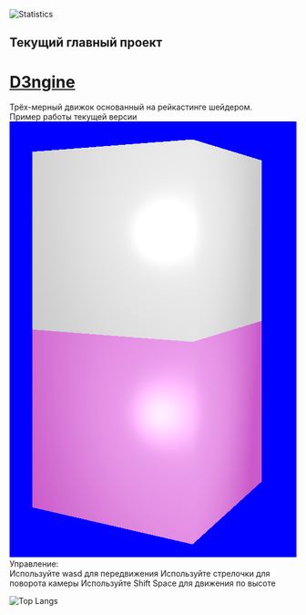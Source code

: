 ![Statistics](https://github-readme-stats.vercel.app/api?username=LedinecMing&show_icons=true&theme=tokyonight&custom_title=Статистика&count_private=true&locale=ru)
<p style="background-color: 70a5fd; border-radius: 10px;">
  <h2 style="color: 70a5fd;">Текущий главный проект</h2>
  <h1 style="color: 70a5fd;"><a href=https://github.com/LedinecMing/D3ngine>D3ngine</a></h1>
  

  <span style="color: 38bdae;">Трёх-мерный движок основанный на рейкастинге шейдером.<br>
Пример работы текущей версии<br>
<img src=https://raw.githubusercontent.com/LedinecMing/D3ngine/main/Screenshots/снимок.png><br>
Управление:<br>
  Используйте wasd для передвижения Используйте стрелочки для поворота камеры Используйте Shift Space для движения по высоте</span>
</p>

![Top Langs](https://github-readme-stats.vercel.app/api/top-langs/?username=LedinecMing&theme=tokyonight&custom_title=Используемые+языки&locale=ru)

